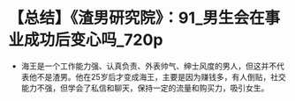 # 【总结】《渣男研究院》：91_男生会在事业成功后变心吗_720p

-   海王是一个工作能力强、认真负责、外表帅气、绅士风度的男人，但这并不代表他不是渣男。他在25岁后才变成海王，主要是因为赚钱多，有人倒贴，社交能力不强，但学会了私信和聊天，保持一定的流量和购买力，吸引女生。